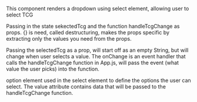 This component renders a dropdown using select element, allowing user to select TCG

Passing in the state sekectedTcg and the function handleTcgChange as props. {} is need, called destructuring, makes the props specific by extracting only the values you need from the props. 

Passing the selectedTcg as a prop, will start off as an empty String, but will change when user selects a value. The onChange is an event handler that calls the handleTcgChange function in App.js, will pass the event (what value the user picks) into the function. 

option element used in the select element to define the options the user can select. The value attribute contains data that will be passed to the handleTcgChange function. 